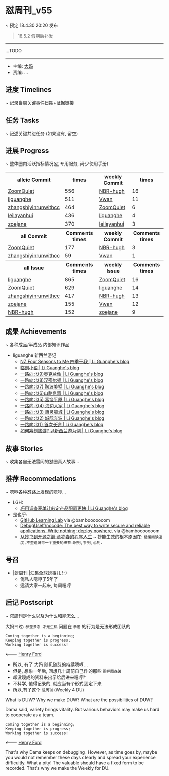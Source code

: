 # 怼周刊_v55
~ 预定 18.4.30 20:20 发布

> 18.5.2 假期后补发

-----------------------------------------

...TODO


-----------------------------------------

- 主编: [大妈](http://du.zoomquiet.io/2014-02/ac0-zq/)
- 责编: ...


## 进度 Timelines
~ 记录当周关键事件日期+证据链接


## 任务 Tasks
~ 记述关键共怼任务 (如果没有, 留空)

## 进展 Progress
~ 整体圈内活跃指标情况([st](https://github.com/DebugUself/du4proto/tree/DU_tools/st) 专用服务, 尚少使用手册)

<table>
<tr><th>allcic Commit</th><th> times</th><th>weekly Commit</th><th> times</th></tr>
<tr><td>
                <a href='http://github.com/ZoomQuiet'>ZoomQuiet</a></td><td>556</td>
            <td>
                <a href='http://github.com/NBR-hugh'>NBR-hugh</a></td><td>16</td>
                
<tr><td>
                <a href='http://github.com/liguanghe'>liguanghe</a></td><td>511</td>
            <td>
                <a href='http://github.com/Vwan'>Vwan</a></td><td>11</td>
                
<tr><td>
                <a href='http://github.com/zhangshiyinrunwithcc'>zhangshiyinrunwithcc</a></td><td>464</td>
            <td>
                <a href='http://github.com/ZoomQuiet'>ZoomQuiet</a></td><td>6</td>
                
<tr><td>
                <a href='http://github.com/leilayanhui'>leilayanhui</a></td><td>436</td>
            <td>
                <a href='http://github.com/liguanghe'>liguanghe</a></td><td>4</td>
                
<tr><td>
                <a href='http://github.com/zoejane'>zoejane</a></td><td>370</td>
            <td>
                <a href='http://github.com/leilayanhui'>leilayanhui</a></td><td>3</td>
                
<tr><th>all Commit </th><th>Comments times</th><th>weekly Commit</th><th>Comments times</th></tr>
<tr><td>
                <a href='http://github.com/ZoomQuiet'>ZoomQuiet</a></td><td>177</td>
            <td>
                <a href='http://github.com/NBR-hugh'>NBR-hugh</a></td><td>3</td>
                
<tr><td>
                <a href='http://github.com/zhangshiyinrunwithcc'>zhangshiyinrunwithcc</a></td><td>59</td>
            <td>
                <a href='http://github.com/Vwan'>Vwan</a></td><td>1</td>
                
<tr><th>all Issue </th><th>Comments times</th><th>weekly Issue</th><th>Comments times</th></tr>
<tr><td>
                <a href='http://github.com/liguanghe'>liguanghe</a></td><td>865</td>
            <td>
                <a href='http://github.com/ZoomQuiet'>ZoomQuiet</a></td><td>16</td>
                
<tr><td>
                <a href='http://github.com/ZoomQuiet'>ZoomQuiet</a></td><td>629</td>
            <td>
                <a href='http://github.com/liguanghe'>liguanghe</a></td><td>14</td>
                
<tr><td>
                <a href='http://github.com/zhangshiyinrunwithcc'>zhangshiyinrunwithcc</a></td><td>417</td>
            <td>
                <a href='http://github.com/NBR-hugh'>NBR-hugh</a></td><td>13</td>
                
<tr><td>
                <a href='http://github.com/zoejane'>zoejane</a></td><td>155</td>
            <td>
                <a href='http://github.com/Vwan'>Vwan</a></td><td>12</td>
                
<tr><td>
                <a href='http://github.com/NBR-hugh'>NBR-hugh</a></td><td>152</td>
            <td>
                <a href='http://github.com/zoejane'>zoejane</a></td><td>9</td>
                
</table>


## 成果 Achievements
~ 各种成品/半成品 内部知识作品
- liguanghe 新西兰游记
    * [NZ Four Seasons to Me 四季于我 | Li Guanghe's blog](https://liguanghe.github.io/2018/04/23/NZseason/)
    * [临别小语 | Li Guanghe's blog](https://liguanghe.github.io/2018/04/09/NZending/)
    * [一路向北(9)奥克兰像 | Li Guanghe's blog](https://liguanghe.github.io/2018/04/26/NZAuckland/)
    * [一路向北(8)汉密尔顿 | Li Guanghe's blog](https://liguanghe.github.io/2018/04/23/NZHamilton/)
    * [一路向北(7) 陶波美墅 | Li Guanghe's blog](https://liguanghe.github.io/2018/04/23/NZTaupo/)
    * [一路向北(6)山路急弯 | Li Guanghe's blog](https://liguanghe.github.io/2018/03/10/NZNationalPark/)
    * [一路向北(5) 富饶平原 | Li Guanghe's blog](https://liguanghe.github.io/2018/02/17/NzWhanganui/)
    * [一路向北(4) 海边人家 | Li Guanghe's blog](https://liguanghe.github.io/2018/02/17/NzWaikawa/)
    * [一路向北(3) 惠灵顿城 | Li Guanghe's blog](https://liguanghe.github.io/2018/03/10/NZWellington/)
    * [一路向北(2) 城际奔波 | Li Guanghe's blog](https://liguanghe.github.io/2018/02/13/NzChristchurch/)
    * [一路向北(1) 首次长途 | Li Guanghe's blog](https://liguanghe.github.io/2018/02/08/NzDunedinOut/)
    * [如何筹划旅游? 以新西兰游为例 | Li Guanghe's blog](https://liguanghe.github.io/2018/02/10/PlanTrip/)

## 故事 Stories
~ 收集各自无法雷同的怼圈真人故事...

## 推荐 Recommedations
~ 嗯哼各种怼路上发现的嗯哼...

- LGH:
    * [巧用调查表单让敲定产品配置更快 | Li Guanghe's blog](https://liguanghe.github.io/2018/04/26/OfficeGoogleForm/)
- 是也乎:
    + [GitHub Learning Lab](https://lab.github.com/) via @bambooooooom 
    + [DebugUself/nocode: The best way to write secure and reliable applications. Write nothing; deploy nowhere.](https://github.com/DebugUself/nocode) via @bambooooooom 
    + [从抄书到开源之巅:章亦春的程序人生](https://mp.weixin.qq.com/s/moyoJd1EnNziRPQgHbNXRw) ~ 抄能生效的根本原因在: `延缓阅读速度,不至遗漏每一个重要的细节:眼到,手到,心到. `

## 号召

- [|蠎周刊 |汇集全球蠎事儿 !-)](http://weekly.pychina.org/archives.html)
    + 俺私人嗯哼了5年了
    + 邀请大家一起来, 每周嗯哼


## 后记 Postscript
~ 怼周刊是什么以及为什么和能怎么...

大妈曰过: `参差多态 才是生机`
问题在 `参差` 的行为是无法形成团队的

	Coming together is a beginning; 
	Keeping together is progress; 
	Working together is success!

<--- [Henry Ford](https://www.brainyquote.com/quotes/quotes/h/henryford121997.html)

- 所以, 有了 大妈 随见随怼的持续嗯哼...
- 但是, 想象一年后, 回想几十周前自己作的那些 `图样图森破` 
- 却没现成的资料来出示给后进来嗯哼?
- 不科学, 值得记录的, 就应当有个形式固定下来
- 所以,有了这个 `怼周刊` (Weekly 4 DU)

What is DUW?
Why we make DUW?
What are the possibilities of DUW?

Dama said, variety brings vitality.
But various behaviors may make us hard to cooperate as a team.

	Coming together is a beginning; 
	Keeping together is progress; 
	Working together is success!

<--- [Henry Ford](https://www.brainyquote.com/quotes/quotes/h/henryford121997.html)

That's why Dama keeps on debugging.
However, as time goes by, maybe you would not remember these days clearly and spread your experience difficultly.
What a pity!
The valuable should have a fixed form to be recorded.
That's why we make the Weekly for DU.



